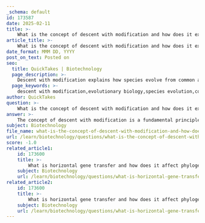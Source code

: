 ```yaml
---
_schema: default
id: 173587
date: 2025-02-11
title: >-
    What is the concept of descent with modification and how does it explain evolutionary change?
article_title: >-
    What is the concept of descent with modification and how does it explain evolutionary change?
date_format: MMM DD, YYYY
post_on_text: Posted on
seo:
  title: QuickTakes | Biotechnology
  page_description: >-
    Descent with modification explains how species evolve from common ancestors through evolutionary change, illustrating mechanisms like natural selection and genetic drift, and emphasizing the interconnectedness and adaptation of life forms.
  page_keywords: >-
    descent with modification,evolutionary biology,species evolution,common ancestry,natural selection,genetic drift,gene flow,adaptation,phylogenetic trees,Charles Darwin
author: QuickTakes
question: >-
    What is the concept of descent with modification and how does it explain evolutionary change?
answer: >-
    The concept of descent with modification is a fundamental principle in evolutionary biology that explains how species evolve over time from common ancestors. This principle posits that all living organisms share a lineage that can be traced back to a common ancestor, and that over generations, species undergo changes that can lead to the emergence of new traits or the loss of existing ones. \n\n### Key Aspects of Descent with Modification:\n\n1. **Common Ancestry**: The idea emphasizes that all living organisms are interconnected through a lineage that traces back to a common ancestor. This interconnectedness is a cornerstone of evolutionary theory, illustrating the unity of life.\n\n2. **Evolutionary Change**: As species adapt to their environments, they undergo modifications. These changes can be influenced by various evolutionary mechanisms, including:\n   - **Natural Selection**: The process by which individuals with advantageous traits are more likely to survive and reproduce, leading to the prevalence of those traits in future generations.\n   - **Genetic Drift**: Random changes in allele frequencies within a population, which can lead to significant evolutionary changes over time, especially in small populations.\n   - **Gene Flow**: The transfer of genetic material between populations, which can introduce new genetic variations.\n\n3. **Adaptation**: Over time, these modifications can result in adaptations that enhance the survival and reproductive success of organisms in their specific environments. This process contributes to the diversity of life forms observed today.\n\n4. **Evolutionary Relationships**: Descent with modification also helps explain the evolutionary relationships among species, which can be depicted in phylogenetic trees. These trees illustrate how different species are related through common ancestry and how they have diverged over time.\n\n5. **Historical Context**: The concept is closely associated with Charles Darwin's theory of evolution, particularly as articulated in his seminal work, "On the Origin of Species" (1859). Darwin's observations of variation in species and the fossil record provided evidence for descent with modification, reinforcing the idea that species are not static but rather dynamic entities that change over time.\n\nIn summary, descent with modification is a key concept that explains evolutionary change by highlighting the relationships among species, the mechanisms driving these changes, and the adaptations that arise as organisms interact with their environments. This principle is essential for understanding the vast diversity of life on Earth and the processes that shape it.
subject: Biotechnology
file_name: what-is-the-concept-of-descent-with-modification-and-how-does-it-explain-evolutionary-change.md
url: /learn/biotechnology/questions/what-is-the-concept-of-descent-with-modification-and-how-does-it-explain-evolutionary-change
score: -1.0
related_article1:
    id: 173600
    title: >-
        What is horizontal gene transfer and how does it affect phylogenetic tree construction?
    subject: Biotechnology
    url: /learn/biotechnology/questions/what-is-horizontal-gene-transfer-and-how-does-it-affect-phylogenetic-tree-construction
related_article2:
    id: 173600
    title: >-
        What is horizontal gene transfer and how does it affect phylogenetic tree construction?
    subject: Biotechnology
    url: /learn/biotechnology/questions/what-is-horizontal-gene-transfer-and-how-does-it-affect-phylogenetic-tree-construction
---
```


&nbsp;